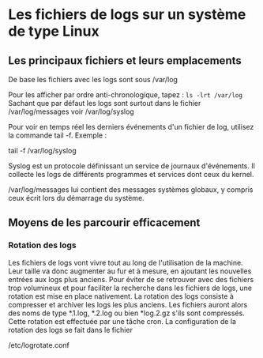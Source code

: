 # Les fichiers de logs sur un système de type Linux

## Les principaux fichiers et leurs emplacements

De base les fichiers avec les logs sont sous /var/log

Pour les afficher par ordre anti-chronologique, tapez :
``` ls -lrt /var/log ```
Sachant que par défaut les logs sont surtout dans le fichier /var/log/messages voir /var/log/syslog

Pour voir en temps réel les derniers événements d'un fichier de log, utilisez la commande tail -f. Exemple :

tail -f /var/log/syslog

Syslog est un protocole définissant un service de journaux d'événements. Il collecte les logs de différents programmes et services dont ceux du kernel.

/var/log/messages lui contient des messages systèmes globaux, y compris ceux écrit lors du démarrage du système.




## Moyens de les parcourir efficacement

### Rotation des logs

Les fichiers de logs vont vivre tout au long de l'utilisation de la machine. Leur taille va donc augmenter au fur et à mesure, en ajoutant les nouvelles entrées aux logs plus anciens. Pour éviter de se retrouver avec des fichiers trop volumineux et pour faciliter la recherche dans les fichiers de logs, une rotation est mise en place nativement. La rotation des logs consiste à compresser et archiver les logs les plus anciens. Les fichiers auront alors des noms de type *.1.log, *.2.log ou bien *log.2.gz s'ils sont compressés. Cette rotation est effectuée par une tâche cron. La configuration de la rotation des logs se fait dans le fichier

/etc/logrotate.conf
